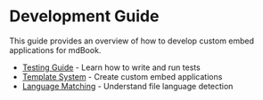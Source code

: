 # Development Guide

This guide provides an overview of how to develop custom embed applications for mdBook.

- [Testing Guide](testing.md) - Learn how to write and run tests
- [Template System](template.md) - Create custom embed applications
- [Language Matching](language-matching.md) - Understand file language detection
